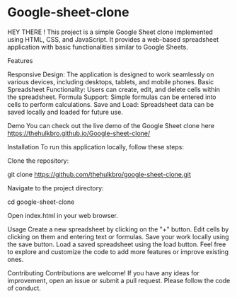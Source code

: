 # Google-sheet-clone

HEY THERE !
This project is a simple Google Sheet clone implemented using HTML, CSS, and JavaScript. It provides a web-based spreadsheet application with basic functionalities similar to Google Sheets.

Features

Responsive Design: The application is designed to work seamlessly on various devices, including desktops, tablets, and mobile phones.
Basic Spreadsheet Functionality: Users can create, edit, and delete cells within the spreadsheet.
Formula Support: Simple formulas can be entered into cells to perform calculations.
Save and Load: Spreadsheet data can be saved locally and loaded for future use.

Demo
You can check out the live demo of the Google Sheet clone here https://thehulkbro.github.io/Google-sheet-clone/

Installation
To run this application locally, follow these steps:

Clone the repository:

git clone https://github.com/thehulkbro/google-sheet-clone.git


Navigate to the project directory:

cd google-sheet-clone


Open index.html in your web browser.

Usage
Create a new spreadsheet by clicking on the "+" button.
Edit cells by clicking on them and entering text or formulas.
Save your work locally using the save button.
Load a saved spreadsheet using the load button.
Feel free to explore and customize the code to add more features or improve existing ones.

Contributing
Contributions are welcome! If you have any ideas for improvement, open an issue or submit a pull request. Please follow the code of conduct.
